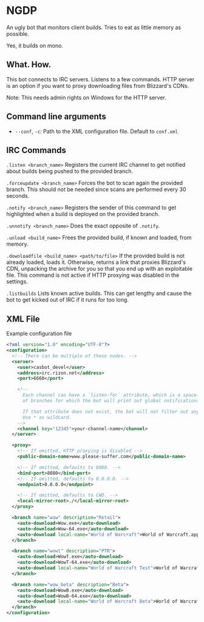 # NGDP
An ugly bot that monitors client builds. Tries to eat as little memory as possible.

Yes, it builds on mono.

## What. How.

This bot connects to IRC servers. Listens to a few commands. HTTP server is an option if you want to proxy downloading files from Blizzard's CDNs.

Note: This needs admin rights on Windows for the HTTP server.

## Command line arguments

- `--conf`, `-c`: Path to the XML configuration file. Default to `conf.xml`

## IRC Commands

`.listen <branch_name>`
Registers the current IRC channel to get notified about builds being pushed to the provided branch.

`.forceupdate <branch_name>`
Forces the bot to scan again the provided branch. This should not be needed since scans are performed every 30 seconds.

`.notify <branch_name>`
Registers the sender of this command to get highlighted when a build is deployed on the provided branch.

`.unnotify <branch_name>`
Does the exact opposite of `.notify`.

`.unload <build_name>`
Frees the provided build, if known and loaded, from memory.

`.downloadfile <build_name> <path/to/file>`
If the provided build is not already loaded, loads it. Otherwise, returns a link that proxies Blizzard's CDN,
unpacking the archive for you so that you end up with an exploitable file. This command is not active if HTTP proxying
was disabled in the settings.

`.listbuilds`
Lists known active builds. This can get lengthy and cause the bot to get kicked out of IRC if it runs for too long.

## XML File

Example configuration file
```xml
<?xml version="1.0" encoding="UTF-8"?>
<configuration>
  <!-- There can be multiple of these nodes. -->
  <server>
    <user>casbot_devel</user>
    <address>irc.rizon.net</address>
    <port>6660</port>

    <!--
      Each channel can have a `listen-for` attribute, which is a space-separated list
      of branches for which the bot will print out global notifications of a build being pushed. 

      If that attribute does not exist, the bot will not filter out any of its notifications.
      Use * as wildcard.
    -->
    <channel key="12345">your-channel-name</channel>
  </server>

  <proxy>
    <!-- If omitted, HTTP proxying is disabled -->
    <public-domain-name>www.please-suffer.com</public-domain-name>

    <!-- If omitted, defaults to 8080. -->
    <bind-port>8080</bind-port>
    <!-- If omitted, defaults to 0.0.0.0. -->
    <endpoint>0.0.0.0</endpoint>

    <!-- If omitted, defaults to CWD. -->
    <local-mirror-root>./</local-mirror-root>
  </proxy>

  <branch name="wow" description="Retail">
    <auto-download>Wow.exe</auto-download>
    <auto-download>Wow-64.exe</auto-download>
    <auto-download local-name="World of Warcraft">World of Warcraft.app\Contents\MacOS\World of Warcraft</auto-download>
  </branch>

  <branch name="wowt" description="PTR">
    <auto-download>WowT.exe</auto-download>
    <auto-download>WowT-64.exe</auto-download>
    <auto-download local-name="World of Warcraft Test">World of Warcraft Test.app\Contents\MacOS\World of Warcraft</auto-download>
  </branch>

  <branch name="wow_beta" description="Beta">
    <auto-download>WowB.exe</auto-download>
    <auto-download>WowB-64.exe</auto-download>
    <auto-download local-name="World of Warcraft Beta">World of Warcraft Beta.app\Contents\MacOS\World of Warcraft</auto-download>
  </branch>
</configuration>

```
